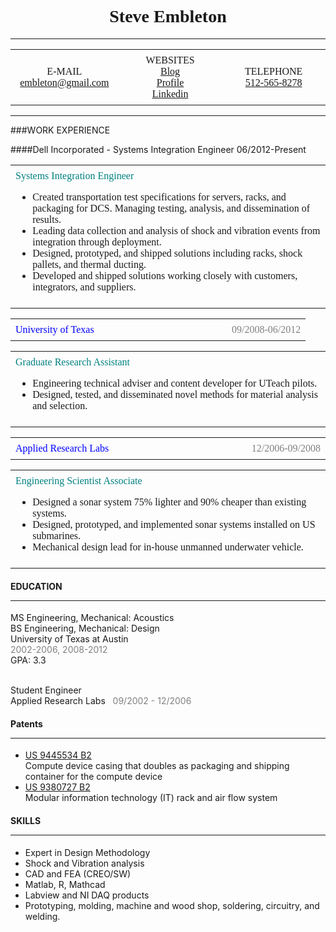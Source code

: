 <style>
table {
 font-family: Georgia;
 border-collapse: collapse;
 text-align: center;
 width: 100%;
}

td, th{
 text-align: center;
 valigh:top;
 padding: 8px;
 width: 30%;
}

</style>
<h1 style="text-align: center; font-family: Georgia;">Steve Embleton</h1>
<hr>
<table>
  <tr>
    <td>E-MAIL<br>
		<a href="mailto:embleton@gmail.com">embleton@gmail.com</a></td>
	<td>WEBSITES<br>
		<a href="http://stembl.github.io">Blog</a><br>
		<a href="http://steve.embletonblog.com">Profile</a><br>
		<a href="http://www.linkedin.com/pub/steve-embleton/1b/287/591/">Linkedin</a></td>
	<td>TELEPHONE<br>
		<a href="tel:1-512-525-8278">512-565-8278</a></td>

  </tr>
</table>
<hr>

###WORK EXPERIENCE

####Dell Incorporated - Systems Integration Engineer
06/2012-Present

  </tr>
  </table>

  <table>
  <tr>
  <td style=text-align:left><font color=teal>Systems Integration Engineer</font><br>
  <ul>
   <li>Created transportation test specifications for servers, racks, and packaging for DCS. Managing testing, analysis, and dissemination of results.</li>
   <li>Leading data collection and analysis of shock and vibration events from integration through deployment.</li>
   <li>Designed, prototyped, and shipped solutions including racks, shock pallets, and thermal ducting.</li>
   <li>Developed and shipped solutions working closely with customers, integrators, and suppliers.</li>
  </ul>
  </td>
  </tr>
  </table>

  <table>
  <tr>
  <td style=text-align:left><font color=blue>University of Texas</font></td>
  <td style=text-align:right><font color=grey>09/2008-06/2012</font></td>
  </tr>
  </table>

  <table>
  <tr>
  <td style=text-align:left><font color=teal>Graduate Research Assistant</font><br>
  <ul>
   <li>Engineering technical adviser and content developer for UTeach pilots.
   <li>Designed, tested, and disseminated novel methods for material analysis and selection.</li>
  </ul>
  </td>
  </tr>
  </table>

  <table>
  <tr>
  <td style=text-align:left><font color=blue>Applied Research Labs</font></td>
  <td style=text-align:right><font color=grey>12/2006-09/2008</font></td>
  </tr>
  </table>

  <table>
  <tr>
  <td style=text-align:left><font color=teal>Engineering Scientist Associate</font><br>
  <ul>
   <li>Designed a sonar system 75% lighter and 90% cheaper than existing systems.</li>
   <li>Designed, prototyped, and implemented sonar systems installed on US submarines.</li>
   <li>Mechanical design lead for in-house unmanned underwater vehicle.</li>
  </ul>
  </td>
  </tr>
  </table>

</td>
<td width=50%; valign=top>
<h4>EDUCATION<hr></h4>
<p style=text-align:left>MS Engineering, Mechanical: Acoustics<br>
BS Engineering, Mechanical: Design<br>
University of Texas at Austin<br>
<font color=grey>2002-2006, 2008-2012</font><br>
GPA: 3.3<br><br>

Student Engineer<br>
Applied Research Labs&nbsp;&nbsp;
<font color=grey>09/2002 - 12/2006</font>
</p>
<h4>Patents<hr></h4>
 <ul style=text-align:left>
 <li><a href="{{https://www.google.com/patents/US9445534}}">US 9445534 B2</a><br>Compute device casing that doubles as packaging and shipping container for the compute device
 </li>
 <li><a href="{{https://www.google.com/patents/US9380727}}">US 9380727 B2</a><br>
 Modular information technology (IT) rack and air flow system
 </li>
 </ul>
<h4>SKILLS<hr></h4>
 <ul  style=text-align:left>
 <li>Expert in Design Methodology</li>
 <li>Shock and Vibration analysis</li>
 <li>CAD and FEA (CREO/SW)</li>
 <li>Matlab, R, Mathcad</li>
 <li>Labview and NI DAQ products</li>
 <li>Prototyping, molding, machine and wood shop, soldering, circuitry, and welding.</li>

</td>
</tr>
</table>

</body>
</html>

